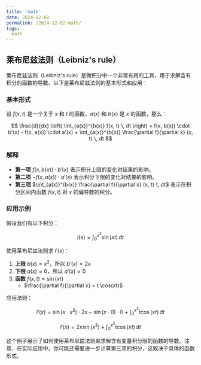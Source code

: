 ```yaml
---
title: 'math'
date: 2024-12-02
permalink: /2024-12-02-math/
tags:
  math
---
```

## 莱布尼兹法则（Leibniz's rule）

莱布尼兹法则（Leibniz's rule）是微积分中一个非常有用的工具，用于求解含有积分的函数的导数。以下是莱布尼兹法则的基本形式和应用：

### 基本形式

设 $f(x, t)$ 是一个关于 $x$ 和 $t$ 的函数，$a(x)$ 和 $b(x)$ 是 $x$ 的函数，那么：

$$
\frac{d}{dx} \left( \int_{a(x)}^{b(x)} f(x, t) \, dt \right) = f(x, b(x)) \cdot b'(x) - f(x, a(x)) \cdot a'(x) + \int_{a(x)}^{b(x)} \frac{\partial f}{\partial x} (x, t) \, dt
$$

### 解释

- **第一项** $f(x, b(x)) \cdot b'(x)$ 表示积分上限的变化对结果的影响。
- **第二项** $-f(x, a(x)) \cdot a'(x)$ 表示积分下限的变化对结果的影响。
- **第三项** $\int_{a(x)}^{b(x)} \frac{\partial f}{\partial x} (x, t) \, dt$ 表示在积分区间内函数 $f(x, t)$ 对 $x$ 的偏导数的积分。

### 应用示例

假设我们有以下积分：

$$
I(x) = \int_{0}^{x^2} \sin(xt) \, dt
$$

使用莱布尼兹法则求 $I'(x)$：

1. **上限** $b(x) = x^2$，所以 $b'(x) = 2x$
2. **下限** $a(x) = 0$，所以 $a'(x) = 0$
3. **函数** $f(x, t) = \sin(xt)$
   - $\frac{\partial f}{\partial x} = t \cos(xt)$

应用法则：

$$
I'(x) = \sin(x \cdot x^2) \cdot 2x - \sin(x \cdot 0) \cdot 0 + \int_{0}^{x^2} t \cos(xt) \, dt
$$

$$
I'(x) = 2x \sin(x^3) + \int_{0}^{x^2} t \cos(xt) \, dt
$$

这个例子展示了如何使用莱布尼兹法则来求解含有变量积分限的函数的导数。注意，在实际应用中，你可能还需要进一步计算第三项的积分，这取决于具体的函数形式。

